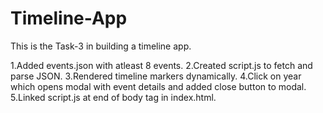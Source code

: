 # Timeline-App

This is the Task-3 in building a timeline app.

1.Added events.json with atleast 8 events.
2.Created script.js to fetch and parse JSON.
3.Rendered timeline markers dynamically.
4.Click on year which opens modal with event details and added close button to modal.
5.Linked script.js at end of body tag in index.html.
